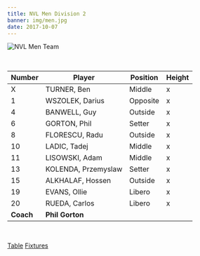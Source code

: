 ```yaml
---
title: NVL Men Division 2
banner: img/men.jpg
date: 2017-10-07
---
```

![NVL Men Team](../../img/men.jpg)

<br/>

Number 	  | Player 				| Position | Height
------ 	  | ------ 				| -------- | -------
X 		  | TURNER, Ben 		| Middle   |  x
1 		  | WSZOLEK, Darius 	| Opposite |  x
4 		  | BANWELL, Guy 		| Outside  |  x
6		  | GORTON, Phil        | Setter   |  x
8 		  | FLORESCU, Radu 		| Outside  |  x
10 		  | LADIC, Tadej 		| Middle   |  x
11		  | LISOWSKI, Adam 		| Middle   |  x
13 		  | KOLENDA, Przemyslaw | Setter   |  x
15		  | ALKHALAF, Hossen 	| Outside  |  x
19		  | EVANS, Ollie 		| Libero   |  x
20		  | RUEDA, Carlos 		| Libero   |  x
**Coach** | **Phil Gorton**

<br/>

<a href="https://www.volleyballengland.org/competitions/national_volleyball_league/league_tables?comp=VE1&season=VE83036551&division=VE14801527" class="results" target="_blank">Table</a>
<a href="https://www.volleyballengland.org/competitions/national_volleyball_league/fixtures?season=VE83036551&division=VE14801527&teamID=BHA062436&month=all&sr=0" class="results" target="_blank">Fixtures</a>
